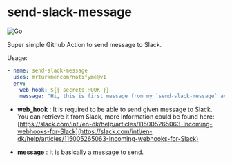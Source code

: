# send-slack-message

![Go](https://github.com/mrturkmen06/notifyme/workflows/Go/badge.svg)

Super simple Github Action to send message to Slack. 

Usage: 

```yaml
- name: send-slack-message
  uses: mrturkmencom/notifyme@v1
  env:
    web_hook: ${{ secrets.HOOK }}
    message: "Hi, this is first message from my `send-slack-message` action ⚔️ "
```

- **web_hook** : It is required to be able to send given message to Slack. You can retrieve it from Slack, more information could be found here: [https://slack.com/intl/en-dk/help/articles/115005265063-Incoming-webhooks-for-Slack](https://slack.com/intl/en-dk/help/articles/115005265063-Incoming-webhooks-for-Slack)

- **message** : It is basically a message to send. 
